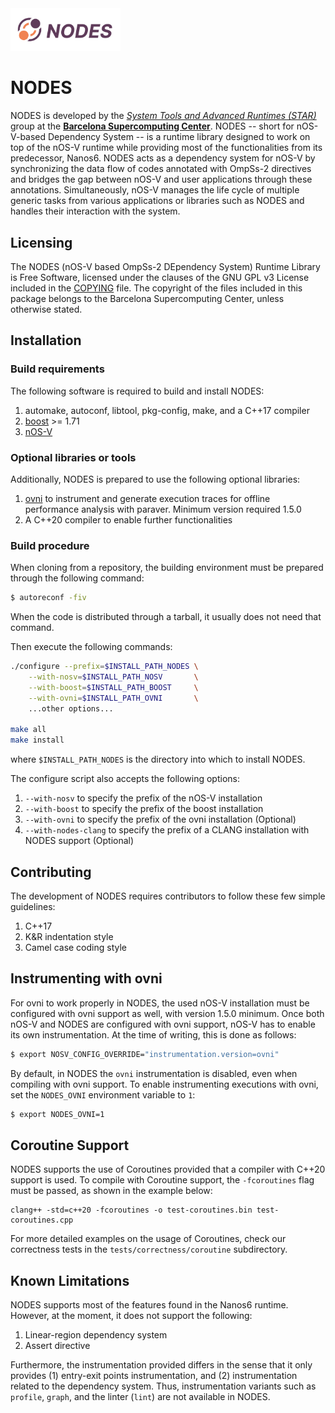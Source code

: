 <img src="/docs/nodes-logo-full.png" width=35% height=35%>

# NODES

NODES is developed by the [*System Tools and Advanced Runtimes (STAR)*](https://www.bsc.es/discover-bsc/organisation/scientific-structure/system-tools-and-advanced-runtimes) group at the [**Barcelona Supercomputing Center**](http://www.bsc.es/). NODES -- short for nOS-V-based Dependency System -- is a runtime library designed to work on top of the nOS-V runtime while providing most of the functionalities from its predecessor, Nanos6. NODES acts as a dependency system for nOS-V by synchronizing the data flow of codes annotated with OmpSs-2 directives and bridges the gap between nOS-V and user applications through these annotations. Simultaneously, nOS-V manages the life cycle of multiple generic tasks from various applications or libraries such as NODES and handles their interaction with the system.

## Licensing

The NODES (nOS-V based OmpSs-2 DEpendency System) Runtime Library is
Free Software, licensed under the clauses of the GNU GPL v3 License
included in the [COPYING](COPYING) file. The copyright of the files
included in this package belongs to the Barcelona Supercomputing
Center, unless otherwise stated.

## Installation

### Build requirements

The following software is required to build and install NODES:

1. automake, autoconf, libtool, pkg-config, make, and a C++17 compiler
1. [boost](http://boost.org) >= 1.71
1. [nOS-V](https://github.com/bsc-pm/nos-v)

### Optional libraries or tools

Additionally, NODES is prepared to use the following optional libraries:

1. [ovni](https://ovni.readthedocs.io/en/master/) to instrument and generate execution traces for offline performance analysis with paraver. Minimum version required 1.5.0
1. A C++20 compiler to enable further functionalities

### Build procedure

When cloning from a repository, the building environment must be prepared through the following command:

```sh
$ autoreconf -fiv
```

When the code is distributed through a tarball, it usually does not need that command.

Then execute the following commands:

```sh
./configure --prefix=$INSTALL_PATH_NODES \
    --with-nosv=$INSTALL_PATH_NOSV       \
    --with-boost=$INSTALL_PATH_BOOST     \
    --with-ovni=$INSTALL_PATH_OVNI       \
    ...other options...

make all
make install
```

where `$INSTALL_PATH_NODES` is the directory into which to install NODES.

The configure script also accepts the following options:

1. `--with-nosv` to specify the prefix of the nOS-V installation
1. `--with-boost` to specify the prefix of the boost installation
1. `--with-ovni` to specify the prefix of the ovni installation (Optional)
1. `--with-nodes-clang` to specify the prefix of a CLANG installation with NODES support (Optional)

## Contributing

The development of NODES requires contributors to follow these few simple guidelines:

1. C++17
1. K&R indentation style
1. Camel case coding style

## Instrumenting with ovni

For ovni to work properly in NODES, the used nOS-V installation must be configured with ovni support as well, with version 1.5.0 minimum.
Once both nOS-V and NODES are configured with ovni support, nOS-V has to enable its own instrumentation. At the time of writing, this is done as follows:

```sh
$ export NOSV_CONFIG_OVERRIDE="instrumentation.version=ovni"
```

By default, in NODES the `ovni` instrumentation is disabled, even when compiling with ovni support. To
enable instrumenting executions with ovni, set the `NODES_OVNI` environment variable to `1`:

```sh
$ export NODES_OVNI=1
```

## Coroutine Support

NODES supports the use of Coroutines provided that a compiler with C++20 support is used.
To compile with Coroutine support, the `-fcoroutines` flag must be passed, as shown in the example below:

```
clang++ -std=c++20 -fcoroutines -o test-coroutines.bin test-coroutines.cpp
```

For more detailed examples on the usage of Coroutines, check our correctness tests in the `tests/correctness/coroutine` subdirectory.


## Known Limitations

NODES supports most of the features found in the Nanos6 runtime. However, at the moment, it does not support the following:
1. Linear-region dependency system
1. Assert directive

Furthermore, the instrumentation provided differs in the sense that it only provides (1) entry-exit points instrumentation, and (2) instrumentation related to the dependency system. Thus, instrumentation variants such as `profile`, `graph`, and the linter (`lint`) are not available in NODES.
